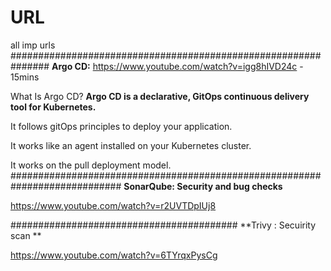 # URL
all imp urls
###############################################################
**Argo CD:**
https://www.youtube.com/watch?v=igg8hIVD24c - 15mins

What Is Argo CD?
**Argo CD is a declarative, GitOps continuous delivery tool for Kubernetes.**

It follows gitOps principles to deploy your application.

It works like an agent installed on your Kubernetes cluster.

It works on the pull deployment model.
############################################################################
**SonarQube: Security and bug  checks**

https://www.youtube.com/watch?v=r2UVTDpIUj8

#########################################
**Trivy : Secuirity scan **

https://www.youtube.com/watch?v=6TYrqxPysCg
